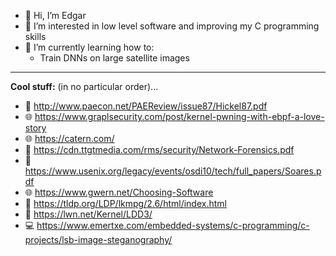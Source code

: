 - 👋 Hi, I’m Edgar
- 👀 I’m interested in low level software and improving my C programming skills
- 🌱 I’m currently learning how to:
    - Train DNNs on large satellite images

__ __
__Cool stuff:__ (in no particular order)...
- 📖 http://www.paecon.net/PAEReview/issue87/Hickel87.pdf
- 🌐 https://www.graplsecurity.com/post/kernel-pwning-with-ebpf-a-love-story
- 🌐 https://catern.com/
- 📖 https://cdn.ttgtmedia.com/rms/security/Network-Forensics.pdf
- 📖 https://www.usenix.org/legacy/events/osdi10/tech/full_papers/Soares.pdf
- 🌐 https://www.gwern.net/Choosing-Software
- 📖 https://tldp.org/LDP/lkmpg/2.6/html/index.html
- 📖 https://lwn.net/Kernel/LDD3/
- 💻 https://www.emertxe.com/embedded-systems/c-programming/c-projects/lsb-image-steganography/

<!---
egd0r/egd0r is a ✨ special ✨ repository because its `README.md` (this file) appears on your GitHub profile.
You can click the Preview link to take a look at your changes.
--->
